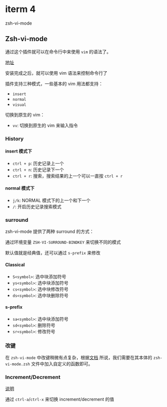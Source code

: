 # iterm 4

zsh-vi-mode

## Zsh-vi-mode

通过这个插件就可以在命令行中来使用 `vim` 的语法了。

[地址](https://github.com/jeffreytse/zsh-vi-mode)

安装完成之后，就可以使用 vim 语法来控制命令行了

插件支持三种模式，一些基本的 vim 用法都支持：

- `insert`
- `normal`
- `visual`

切换到原生的 vim：

- `vv`: 切换到原生的 vim 来输入指令

### History

#### insert 模式下

- `ctrl + p`: 历史记录上一个
- `ctrl + n`: 历史记录下一个
- `ctrl + r`: 搜索，搜索结果的上一个可以一直按 `ctrl + r`

#### normal 模式下

- `j/k`: NORMAL 模式下的上一个和下一个
- `/`: 开启历史记录搜索模式

### surround

zsh-vi-mode 提供了两种 surround 的方式：

通过环境变量 `ZSH-VI-SURROUND-BINDKEY` 来切换不同的模式

默认值就是经典值，还可以通过 `s-prefix` 来修改

#### Classical

- `S<symbol>`: 选中块添加符号
- `ys<symbol>`: 选中块添加符号
- `cs<symbol>`: 选中块修改符号
- `ds<symbol>`: 选中块删除符号

#### s-prefix

- `sa<symbol>`: 选中块添加符号
- `sd<symbol>`: 删除符号
- `sr<symbol>`: 修改符号

### 改键

在 `zsh-vi-mode` 中改键稍微有点复杂，根据[文档](https://github.com/jeffreytse/zsh-vi-mode#custom-widgets-and-keybindings) 所说，我们需要在其本体的 `zsh-vi-mode.zsh` 文件中加入自定义的函数即可。

### Increment/Decrement

[说明](https://github.com/jeffreytse/zsh-vi-mode#increment-and-decrement)

通过 `ctrl-a`/`ctrl-x` 来切换 increment/decrement 的值
